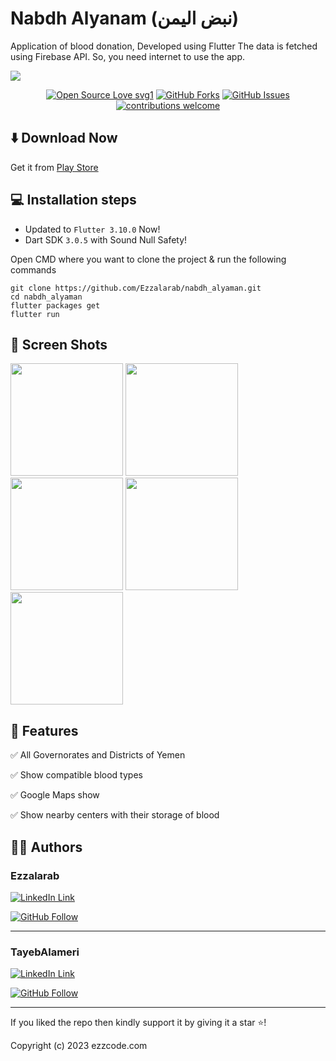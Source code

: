 # Nabdh Alyanam (نبض اليمن)

Application of blood donation, Developed using Flutter
The data is fetched using Firebase API. So, you need internet to use the app.

<img src="https://github.com/Ezzalarab/nabdh_alyaman/screenshots/main_view.png">

<div align="center">

[![Open Source Love svg1](https://badges.frapsoft.com/os/v1/open-source.svg?v=103)](#)
[![GitHub Forks](https://img.shields.io/github/forks/saadhaxxan/Car_Game_Python_Pygame.svg?style=social&label=Fork&maxAge=2592000)](https://github.com/m-hamzashakeel/The_Holy_Quran_App/fork)
[![GitHub Issues](https://img.shields.io/github/issues/saadhaxxan/Car_Game_Python_Pygame.svg?style=flat&label=Issues&maxAge=2592000)](https://github.com/m-hamzashakeel/The_Holy_Quran_App/issues)
[![contributions welcome](https://img.shields.io/badge/contributions-welcome-brightgreen.svg?style=flat&label=Contributions&colorA=red&colorB=black	)](#)

</div>

## ⬇️ Download Now

Get it from <a href="https://play.google.com/store/apps/details?id=com.ezzcode.nabdh_alyaman">Play Store</a>

## 💻 Installation steps

- Updated to `Flutter 3.10.0` Now!
- Dart SDK `3.0.5` with Sound Null Safety!

Open CMD where you want to clone the project & run the following commands

```
git clone https://github.com/Ezzalarab/nabdh_alyaman.git
cd nabdh_alyaman
flutter packages get
flutter run
```

## 📱 Screen Shots

<img src="https://github.com/Ezzalarab/nabdh_alyaman/screenshots/image1.jpeg" width=180> <img src="https://github.com/Ezzalarab/nabdh_alyaman/screenshots/image2.jpeg" width=180> <img src="https://github.com/Ezzalarab/nabdh_alyaman/screenshots/image3.jpeg" width=180> <img src="https://github.com/Ezzalarab/nabdh_alyaman/screenshots/image4.jpeg" width=180>
<img src="https://github.com/Ezzalarab/nabdh_alyaman/screenshots/image5.jpeg" width=180>


## 🎯 Features

✅ All Governorates and Districts of Yemen

✅ Show compatible blood types

✅ Google Maps show

✅ Show nearby centers with their storage of blood


## 👨‍💻 Authors

### Ezzalarab
[![LinkedIn Link](https://img.shields.io/badge/Connect-Ezzalarab-blue.svg?logo=linkedin&longCache=true&style=social&label=Connect
)](https://www.linkedin.com/in/ezz-dev)

[![GitHub Follow](https://img.shields.io/badge/Connect-Ezzalarab-blue.svg?logo=Github&longCache=true&style=social&label=Follow)](https://github.com/Ezzalarab)

---

### TayebAlameri
[![LinkedIn Link](https://img.shields.io/badge/Connect-TayebAlameri-blue.svg?logo=linkedin&longCache=true&style=social&label=Connect
)](https://www.linkedin.com/in/altayeb-alameri)

[![GitHub Follow](https://img.shields.io/badge/Connect-TayebAlameri-blue.svg?logo=Github&longCache=true&style=social&label=Follow)](https://github.com/TayebAlameri)

---
If you liked the repo then kindly support it by giving it a star ⭐!

Copyright (c) 2023 ezzcode.com
